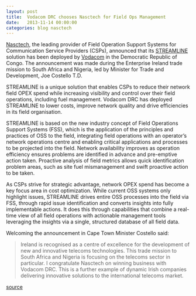 ```yaml
---
layout: post
title:  Vodacom DRC chooses Nasctech for Field Ops Management
date:   2013-11-14 00:00:00
categories: blog nasctech
---
```


[Nasctech][nasctech], the leading provider of Field Operation Support Systems for Communication Service Providers (CSPs), announced that its [STREAMLINE][streamline] solution has been deployed by [Vodacom][vodacom] in the Democratic Republic of Congo. The announcement was made during the Enterprise Ireland trade mission to South Africa and Nigeria, led by Minister for Trade and Development, Joe Costello T.D.

STREAMLINE is a unique solution that enables CSPs to reduce their network field OPEX spend while increasing visibility and control over their field operations, including fuel management. Vodacom DRC has deployed STREAMLINE to lower costs, improve network quality and drive efficiencies in its field organisation.

STREAMLINE is based on the new industry concept of Field Operations Support Systems (FSS), which is the application of the principles and practices of OSS to the field, integrating field operations with an operator’s network operations centre and enabling critical applications and processes to be projected into the field. Network availability improves as operation efficiency ensures problems are identified in advance and pre-emptive action taken. Proactive analysis of field metrics allows quick identification problem areas, such as site fuel mismanagement and swift proactive action to be taken.

As CSPs strive for strategic advantage, network OPEX spend has become a key focus area in cost optimization. While current OSS systems only highlight issues, STREAMLINE drives entire OSS processes into the field via FSS, through rapid issue identification and converts insights into fully implementable actions. It does this through capabilities that combine a real-time view of all field operations with actionable management tools leveraging the insights via a single, structured database of all field data.

Welcoming the announcement in Cape Town Minister Costello said:

> Ireland is recognised as a centre of excellence for the development of new and innovative telecoms technologies. This trade mission to South Africa and Nigeria is focusing on the telecoms sector in particular. I congratulate Nasctech on winning business with Vodacom DRC. This is a further example of dynamic Irish companies delivering innovative solutions to the international telecoms market.

[source][source]

[nasctech]: http://nasctech.com
[streamline]: http://nasctech.com/streamline.html
[vodacom]: https://www.vodacom.cd
[source]: http://nasctech.com/pr_vodacom.html